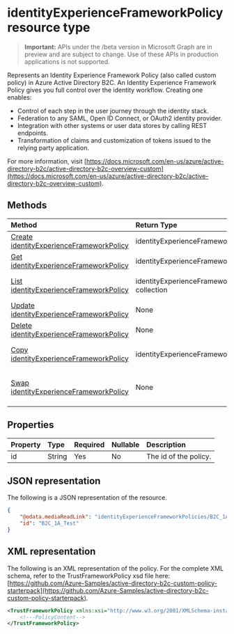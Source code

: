 # identityExperienceFrameworkPolicy resource type

> **Important:** APIs under the /beta version in Microsoft Graph are in preview and are subject to change. Use of these APIs in production applications is not supported.

Represents an Identity Experience Framework Policy (also called custom policy) in Azure Active Directory B2C.  An Identity Experience Framework Policy gives you full control over the identity workflow.  Creating one enables:

* Control of each step in the user journey through the identity stack.
* Federation to any SAML, Open ID Connect, or OAuth2 identity provider.
* Integration with other systems or user data stores by calling REST endpoints.
* Transformation of claims and customization of tokens issued to the relying party application.

For more information, visit [https://docs.microsoft.com/en-us/azure/active-directory-b2c/active-directory-b2c-overview-custom](https://docs.microsoft.com/en-us/azure/active-directory-b2c/active-directory-b2c-overview-custom).

## Methods

| Method       | Return Type  |Description|
|:---------------|:--------|:----------|
|[Create identityExperienceFrameworkPolicy](../api/identityexperienceframeworkpolicy_post_identityexperienceframeworkpolicy.md)|identityExperienceFrameworkPolicy|Create a new identityExperienceFrameworkPolicy.|
|[Get identityExperienceFrameworkPolicy](../api/identityexperienceframeworkpolicy_get.md) |identityExperienceFrameworkPolicy|Read properties of an existing identityExperienceFrameworkPolicy.|
|[List identityExperienceFrameworkPolicy](../api/identityexperienceframeworkpolicy_list.md)|identityExperienceFrameworkPolicy collection|List all identityExperienceFrameworkPolicies configured in a tenant.|
|[Update identityExperienceFrameworkPolicy](../api/identityexperienceframeworkpolicy_update.md)|None|Update an existing identityExperienceFrameworkPolicy.|
|[Delete identityExperienceFrameworkPolicy](../api/identityexperienceframeworkpolicy_delete.md)|None|Delete an existing identityExperienceFrameworkPolicy.|
|[Copy identityExperienceFrameworkPolicy](../api/identityexperienceframeworkpolicy_copy.md)|identityExperienceFrameworkPolicy|Make a copy of an identityExperienceFrameworkPolicy in the same tenant.|
|[Swap identityExperienceFrameworkPolicy](../api/identityexperienceframeworkpolicy_swap.md)|None|Swap two identityExperienceFrameworkPolicies such as a staged and production policy.|

## Properties

|Property|Type|Required|Nullable|Description|
|:---------------|:--------|:--------|:--------|:----------|
|id|String|Yes|No|The id of the policy.|

## JSON representation

The following is a JSON representation of the resource.

```json
{
    "@odata.mediaReadLink": "identityExperienceFrameworkPolicies/B2C_1A_Test/$value",
    "id": "B2C_1A_Test"
}
```

## XML representation

The following is an XML representation of the policy.  For the complete XML schema, refer to the TrustFrameworkPolicy xsd file here: [https://github.com/Azure-Samples/active-directory-b2c-custom-policy-starterpack](https://github.com/Azure-Samples/active-directory-b2c-custom-policy-starterpack).

```xml
<TrustFrameworkPolicy xmlns:xsi="http://www.w3.org/2001/XMLSchema-instance" xmlns:xsd="http://www.w3.org/2001/XMLSchema" xmlns="http://schemas.microsoft.com/online/cpim/schemas/2013/06" PolicySchemaVersion="0.3.0.0" TenantId="tenantName.onmicrosoft.com" PolicyId="B2C_1A_SocialAndLocalAccounts_Base">
    <!---PolicyContent-->
</TrustFrameworkPolicy>
```
